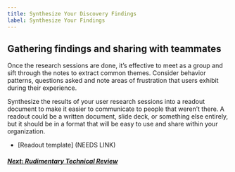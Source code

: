 ```yaml
---
title: Synthesize Your Discovery Findings
label: Synthesize Your Findings
---
```

## Gathering findings and sharing with teammates
Once the research sessions are done, it’s effective to meet as a group and sift through the notes to extract common themes. Consider behavior patterns, questions asked and note areas of frustration that users exhibit during their experience.

Synthesize the results of your user research sessions into a readout document to make it easier to communicate to people that weren’t there. A readout could be a written document, slide deck, or something else entirely, but it should be in a format that will be easy to use and share within your organization.
- [Readout template] (NEEDS LINK)

<!-- Next Button -->
<a href='./rudimentary-technical-review'><div class="next-button"><h5 class="next-text">Next: Rudimentary Technical Review</h5></div></a>
